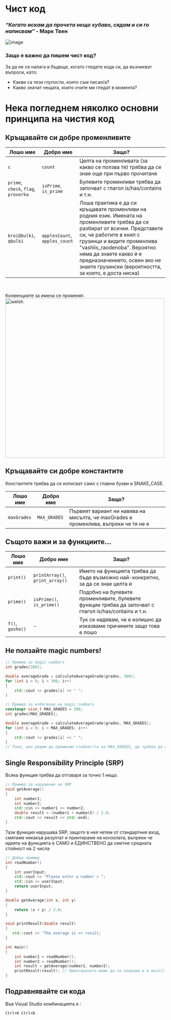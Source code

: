 # Чист код
### *“Когато искам да прочета нещо хубаво, сядам и си го написвам”* - Марк Твен
![image](https://user-images.githubusercontent.com/23183656/31388542-061e820c-ae01-11e7-9e63-1071116d7716.png)

### Защо е важно да пишем чист код?
За да не се налага в бъдеще, когато гледате кода си, да възникват въпроси, като:
- Какви са тези глупости, които съм писал/а?
- Какво значат нещата, които очите ми гледат в момента?

# Нека погледнем няколко основни принципа на чистия код
## Кръщавайте си добре променливите

| Лошо име                                         | Добро име                        | Защо?                                                           |
|--------------------------------------------      |-------------------              |------------------------------------------------------------------|
| `c`                                              | `count`                         | Целта на променливата (за какво се ползва тя) трябва да се знае още при първо прочитане |
| `prime`, `check`, `flag`, `proverka`             | `isPrime`, `is_prime`           | Булевите променливи трябва да започват с глагол is/has/contains и т.н. |
| `broiQbulki`, `qbulki`                           | `applesCount`, `apples_count`   | Лоша практика е да си кръщавате променливи на родния език. Имената на променливите трябва да се разбират от всички. Представете си, че работите в екип с грузинци и видите променлива "vashlis_raodenoba". Вероятно няма да знаете какво ѝ е предназначението, освен ако не знаете грузински (вероятността, за което, е доста ниска) |
</br>

Конвенциите за имена се променят. </br>
<img src="https://i.imgur.com/ZtIEZ4b.jpeg" alt="welsh" width="500"/>

## Кръщавайте си добре константите
Константите трябва да се изписват само с главни букви и SNAKE_CASE.

| Лошо име                                         | Добро име            | Защо?                                                           |           
|--------------------------------------------      |-------------------   |------------------------------------------------------------------|            
| `maxGrades`                                      |   `MAX_GRADES`       | Първият вариант ни навява на мисълта, че maxGrades е променлива, въпреки че тя не е |               
  
## Същото важи и за функциите...

| Лошо име          | Добро име                          | Защо?                                              |
|-------------------|--------------------                |----------------------------------------------------|
| `print()`         | `printArray()`, `print_array()`    | Името на функцията трябва да бъде възможно най-конкретно, за да се знае целта ѝ                     |
| `prime()`         | `isPrime()`, `is_prime()`          | Подобно на булевите променливите, булевите функции трябва да започват с глагол is/has/contains и т.н.   |
| `f()`, `gosho()`  | -                                  | Тук се надявам, че е излишно да изказваме причините защо това е лошо  |

## Не ползайте magic numbers!
```c++
// Пример за magic numbers
int grades[300];

double averageGrade = calculateAverageGrade(grades, 300);
for (int i = 0; i < 300; i++)
{
    std::cout << grades[i] << " ";
}
```
```c++
// Пример за избягване на magic numbers
constexpr size_t MAX_GRADES = 300;
int grades[MAX_GRADES];

double averageGrade = calculateAverageGrade(grades, MAX_GRADES);
for (int i = 0; i < MAX_GRADES; i++)
{
    std::cout << grades[i] << " ";
}
// Така, ако решим да променим стойността на MAX_GRADES, ще трябва да я променим само на 1 място, а не на 3
```

## Single Responsibility Principle (SRP)
Всяка функция трябва да отговаря за точно 1 нещо.
```c++
// Пример за нарушение на SRP
void getAverage()
{
    int number1;
    int number2;
    std::cin >> number1 >> number2;
    double result = (number1 + number2) / 2.0;
    std::cout << result << std::endl;
}
```
Тази функция нарушава SRP, защото в нея четем от стандартния вход, смятаме някакъв резултат и принтираме на конзолата, въпреки че идеята на функцията е САМО и ЕДИНСТВЕНО да сметне средната стойност на 2 числа
  
```c++
// Добър пример
int readNumber()
{
    int userInput;
    std::cout << "Please enter a number > ";
    std::cin >> userInput;
    return userInput;
}

double getAverage(int x, int y)
{
    return (x + y) / 2.0;
}

void printResult(double result)
{
   std::cout << "The average is << result;
}

int main()
{
    int number1 = readNumber();
    int number2 = readNumber();
    int result = getAverage(number1, number2);
    printResult(result); // Принтирането може да се направи и в main()
}
```
## Подравнявайте си кода
Във Visual Studio комбинацията е : 
```
Ctrl+K Ctrl+D
```
